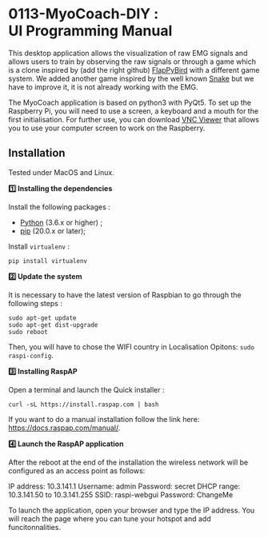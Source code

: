 # 0113-MyoCoach-DIY :<br>UI Programming Manual

This desktop application allows the visualization of raw EMG signals and allows users to train by observing the raw signals or through a game which is a clone inspired by (add the right github) [FlapPyBird](https://github.com/sourabhv/FlapPyBird) with a different game system. We added another game inspired by the well known [Snake]() but we have to improve it, it is not already working with the EMG.

The MyoCoach application is based on python3 with PyQt5. To set up the Raspberry Pi, you will need to use a screen, a keyboard and a mouth for the first initialisation. 
For further use, you can download [VNC Viewer](https://www.realvnc.com/fr/connect/download/viewer/) that allows you to use your computer screen to work on the Raspberry.

## Installation

Tested under MacOS and Linux.

**:one: Installing the dependencies**

Install the following packages :
* [Python](https://www.python.org/downloads) (3.6.x or higher) ;
* [pip](https://techworm.net/programming/install-pip-python-mac-windows-linux/) (20.0.x or later);

Install `virtualenv` :
```
pip install virtualenv
```

**:two: Update the system**

It is necessary to have the latest version of Raspbian to go through the following steps :
```
sudo apt-get update
sudo apt-get dist-upgrade
sudo reboot
```
Then, you will have to chose the WIFI country in Localisation Opitons: ```sudo raspi-config```.

**:three: Installing RaspAP**

Open a terminal and launch the Quick installer :

```
curl -sL https://install.raspap.com | bash
```
If you want to do a manual installation follow the link here: https://docs.raspap.com/manual/.

**:four: Launch the RaspAP application**

After the reboot at the end of the installation the wireless network will be configured as an access point as follows:

IP address: 10.3.141.1
Username: admin
Password: secret
DHCP range: 10.3.141.50 to 10.3.141.255
SSID: raspi-webgui
Password: ChangeMe

To launch the application, open your browser and type the IP address. You will reach the page where you can tune your hotspot and add funcitonnalities.

